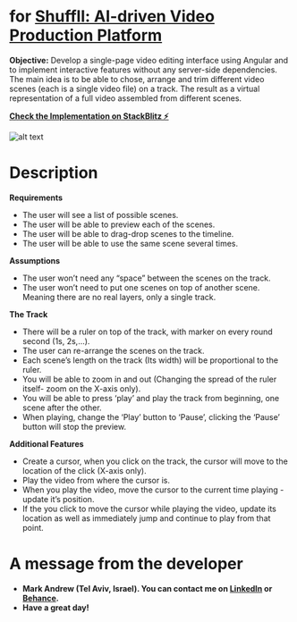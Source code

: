 # for <a href="https://shuffll.com/">Shuffll: AI-driven Video Production Platform</a>

__Objective:__ Develop a single-page video editing interface using Angular and to implement interactive features without any server-side dependencies. The main idea is to be able to chose, arrange and trim different video scenes (each is a single video file) on a track. The result as a virtual representation of a full video assembled from different scenes.

__<a href="https://stackblitz.com/~/github.com/jftMarkAndrew/video-editor">Check the Implementation on StackBlitz ⚡</a>__

![alt text](https://github.com/jftMarkAndrew/video-editor/blob/master/Shuffll.png?raw=true)

# Description

__Requirements__
* The user will see a list of possible scenes.
* The user will be able to preview each of the scenes.
* The user will be able to drag-drop scenes to the timeline.
* The user will be able to use the same scene several times. 

__Assumptions__
* The user won’t need any “space” between the scenes on the track. 
* The user won’t need to put one scenes on top of another scene. Meaning there are no real layers, only a single track.

__The Track__
* There will be a ruler on top of the track, with marker on every round second (1s, 2s,...).
* The user can re-arrange the scenes on the track.
* Each scene’s length on the track (Its width) will be proportional to the ruler.
* You will be able to zoom in and out (Changing the spread of the ruler itself- zoom on the X-axis only).
* You will be able to press ‘play’ and play the track from beginning, one scene after the other.
* When playing, change the ‘Play’ button to ‘Pause’, clicking the ‘Pause’ button will stop the preview.

__Additional Features__
* Create a cursor, when you click on the track, the cursor will move to the location of the click (X-axis only).
* Play the video from where the cursor is.
* When you play the video, move the cursor to the current time playing - update it’s position.
* If the you click to move the cursor while playing the video, update its location as well as immediately jump and continue to play from that point.

# A message from the developer

* __Mark Andrew (Tel Aviv, Israel). You can contact me on <a href="https://www.linkedin.com/in/mark-andrew-jft/">LinkedIn</a> or <a href="https://www.behance.net/mark-andrew-jft">Behance</a>.__
* __Have a great day!__
